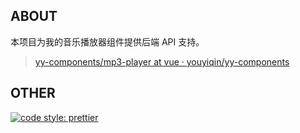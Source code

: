 ## ABOUT

本项目为我的音乐播放器组件提供后端 API 支持。

> [yy-components/mp3-player at vue · youyiqin/yy-components](https://github.com/youyiqin/yy-components/tree/vue/mp3-player)

## OTHER

[![code style: prettier](https://img.shields.io/badge/code_style-prettier-ff69b4.svg?style=flat-square)](https://github.com/prettier/prettier)
